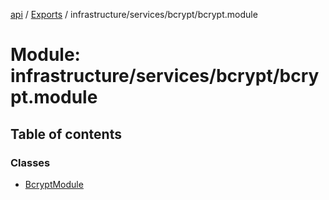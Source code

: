 [api](../README.md) / [Exports](../modules.md) / infrastructure/services/bcrypt/bcrypt.module

# Module: infrastructure/services/bcrypt/bcrypt.module

## Table of contents

### Classes

- [BcryptModule](../classes/infrastructure_services_bcrypt_bcrypt_module.BcryptModule.md)
